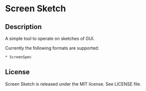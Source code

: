 Screen Sketch
=============

Description
-----------

A simple tool to operate on sketches of GUI.

Currently the following formats are supported:

    * ScreenSpec

License
-------

Screen Sketch is released under the MIT license. See LICENSE file.
